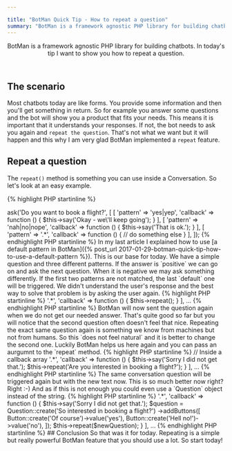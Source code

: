 ```yaml
---

title: "BotMan Quick Tip - How to repeat a question"
summary: "BotMan is a framework agnostic PHP library for building chatbots. In today's tip I want to show you how to repeat a question."
---
```



<header>
BotMan is a framework agnostic PHP library for building chatbots. In today's tip I want to show you how to repeat a question.
</header>

## The scenario

Most chatbots today are like forms. You provide some information and then you'll get something in return. So for example you answer some questions and the bot will show you a product that fits your needs. This means it is important that it understands your responses. If not, the bot needs to ask you again and `repeat the question`. That's not what we want but it will happen and this why I am very glad BotMan implemented a `repeat` feature.

## Repeat a question

The `repeat()` method is something you can use inside a Conversation. So let's look at an easy example.

{% highlight PHP startinline %}
<?php
// Inside a BotMan conversation class
$this->ask('Do you want to book a flight?', [
	[
		'pattern' => 'yes|yep',
		'callback' => function () {
			$this->say('Okay - we\'ll keep going');
		}
	],
	[
		'pattern' => 'nah|no|nope',
		'callback' => function () {
			$this->say('That is ok.');
		}
	],
	[
		'pattern' => '.*',
		'callback' => function () {
			// do something else
		}
	],
        
]);
{% endhighlight PHP startinline %}

In my last article I explained how to use [a default pattern in BotMan]({% post_url 2017-01-29-botman-quick-tip-how-to-use-a-default-pattern %}). This is our base for today. We have a simple question and three different patterns. If the answer is `positive` we can go on and ask the next question. When it is negative we may ask something differently. If the first two patterns are not matched, the last `default` one will be triggered. We didn't understand the user's response and the best way to solve that problem is by asking the user again.

{% highlight PHP startinline %}
<?php
// Inside a callback array
...
[
	'pattern' => '.*',
	'callback' => function () {
		$this->repeat();
	}
],
...
{% endhighlight PHP startinline %}

BotMan will now sent the question again when we do not get our needed answer. That's quite good so far but you will notice that the second question often doesn't feel that nice. Repeating the exact same question again is something we know from machines but not from humans. So this `does not feel natural` and it is better to change the second one. Luckily BotMan helps us here again and you can pass an aurgumnt to the `repeat` method.

{% highlight PHP startinline %}
// Inside a callback array
<?php
...
[
	'pattern' => '.*',
	'callback' => function () {
		$this->say('Sorry I did not get that.');
		$this->repeat('Are you interested in booking a flight?');
	}
],
...
{% endhighlight PHP startinline %}

The same conversation question will be triggered again but with the new text now. This is so much better now right? Right :-) And as if this is not enough you could even use a `Question` object instead of the string.

{% highlight PHP startinline %}
<?php
// Inside a callback array
...
[
	'pattern' => '.*',
	'callback' => function () {
		$this->say('Sorry I did not get that.');
		$question = Question::create('So interested in booking a flight?')
				->addButtons([
					Button::create('Of course')->value('yes'),
					Button::create('Hell no!')->value('no'),
		]);
		$this->repeat($newQuestion);
	}
],
...
{% endhighlight PHP startinline %}

## Conclusion

So that was it for today. Repeating is a simple but really powerful BotMan feature that you should use a lot. So start today!